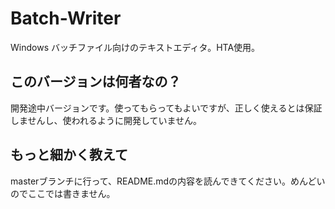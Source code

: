 # Batch-Writer
Windows バッチファイル向けのテキストエディタ。HTA使用。

## このバージョンは何者なの？
開発途中バージョンです。使ってもらってもよいですが、正しく使えるとは保証しませんし、使われるように開発していません。

## もっと細かく教えて
masterブランチに行って、README.mdの内容を読んできてください。めんどいのでここでは書きません。
